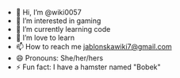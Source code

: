 - 👋 Hi, I’m @wiki0057
- 👀 I’m interested in gaming
- 🌱 I’m currently learning code
- 💞️ I’m love to learn
- 📫 How to reach me jablonskawiki7@gmail.com
- 😄 Pronouns: She/her/hers
- ⚡ Fun fact: I have a hamster named "Bobek"

<!---
wiki0057/wiki0057 is a ✨ special ✨ repository because its `README.md` (this file) appears on your GitHub profile.
You can click the Preview link to take a look at your changes.
--->

